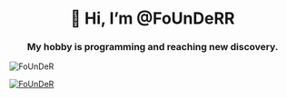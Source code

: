 <h1 align="center">👋 Hi, I’m @FoUnDeRR</h1>
<h3 align="center">My hobby is programming and reaching new discovery.</h3>

<p align="left"> <img src="https://komarev.com/ghpvc/?username=FoUnDeRR&label=Profile%20views&color=0e75b6&style=flat" alt="FoUnDeR" /> </p>

<p align="left"> <a href="https://github.com/ryo-ma/github-profile-trophy"><img src="https://github-profile-trophy.vercel.app/?username=FoUnDeRR" alt="FoUnDeR" /></a> </p>

<!---
FoUnDeRR/FoUnDeRR is a ✨ special ✨ repository because its `README.md` (this file) appears on your GitHub profile.
You can click the Preview link to take a look at your changes.
--->
